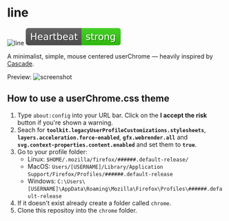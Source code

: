 # line

![line](https://socialify.git.ci/kevinboss/line/image?font=Jost&language=1&logo=https%3A%2F%2Fi.imgur.com%2Fb4Onimm.png&name=1&pattern=Diagonal%20Stripes&theme=Dark)
[![CI](https://raw.githubusercontent.com/kevinboss/heartbeat/main/badges/kevinboss_line.svg)](https://github.com/kevinboss/heartbeat)

A minimalist, simple, mouse centered userChrome — heavily inspired by [Cascade](https://github.com/andreasgrafen/cascade).

Preview:
![screenshot](https://github.com/kevinboss/userChrome/blob/master/screenshot.png)


## How to use a userChrome.css theme

1. Type `about:config` into your URL bar. Click on the **I accept the risk** button if you're shown a warning.
2. Seach for **`toolkit.legacyUserProfileCustomizations.stylesheets`**, **`layers.acceleration.force-enabled`**, **`gfx.webrender.all`** and **`svg.context-properties.content.enabled`** and set them to **`true`**.
3. Go to your profile folder:
    - Linux: `$HOME/.mozilla/firefox/######.default-release/`
    - MacOS: `Users/[USERNAME]/Library/Application Support/Firefox/Profiles/######.default-release`
    - Windows: `C:\Users\[USERNAME]\AppData\Roaming\Mozilla\Firefox\Profiles\######.default-release`
4. If it doesn't exist already create a folder called `chrome`.
5. Clone this repositoy into the `chrome` folder.
